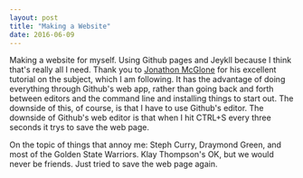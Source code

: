 ```yaml
---
layout: post
title: "Making a Website"
date: 2016-06-09
---
```


Making a website for myself. Using Github pages and Jeykll because I think that's really all I need. 
Thank you to [Jonathon McGlone](http://jmcglone.com/guides/github-pages/) for his excellent tutorial on the subject, which I am following.
It has the advantage of doing everything through Github's web app, rather than going back and forth between editors and the command line and installing things to start out.
The downside of this, of course, is that I have to use Github's editor.
The downside of Github's web editor is that when I hit CTRL+S every three seconds it trys to save the web page.

On the topic of things that annoy me: Steph Curry, Draymond Green, and most of the Golden State Warriors. 
Klay Thompson's OK, but we would never be friends. Just tried to save the web page again.
